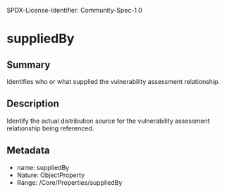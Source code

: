 SPDX-License-Identifier: Community-Spec-1.0

# suppliedBy

## Summary

Identifies who or what supplied the vulnerability assessment relationship.

## Description

Identify the actual distribution source for the vulnerability assessment relationship being referenced.


## Metadata

- name: suppliedBy
- Nature: ObjectProperty
- Range: /Core/Properties/suppliedBy
